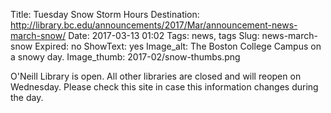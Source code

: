 Title: Tuesday Snow Storm Hours
Destination: http://library.bc.edu/announcements/2017/Mar/announcement-news-march-snow/
Date: 2017-03-13 01:02 
Tags: news, tags 
Slug: news-march-snow
Expired: no
ShowText: yes
Image_alt: The Boston College Campus on a snowy day.
Image_thumb: 2017-02/snow-thumbs.png

O'Neill Library is open. All other libraries are closed and will reopen on Wednesday. Please check this site in case this information changes during the day.

